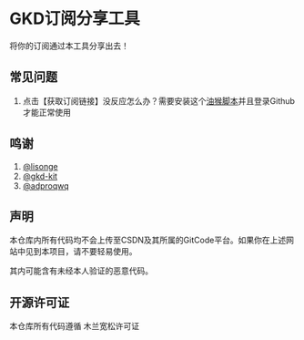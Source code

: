 # GKD订阅分享工具

将你的订阅通过本工具分享出去！

## 常见问题

1. 点击【获取订阅链接】没反应怎么办？需要安装这个[油猴脚本](https://github.com/gkd-kit/network-extension)并且登录Github才能正常使用

## 鸣谢

1. [@lisonge](https://github.com/lisonge)
2. [@gkd-kit](https://github.com/gkd-kit)
3. [@adproqwq](https://github.com/adproqwq)

## 声明

本仓库内所有代码均不会上传至CSDN及其所属的GitCode平台。如果你在上述网站中见到本项目，请不要轻易使用。

其内可能含有未经本人验证的恶意代码。

## 开源许可证

本仓库所有代码遵循 木兰宽松许可证